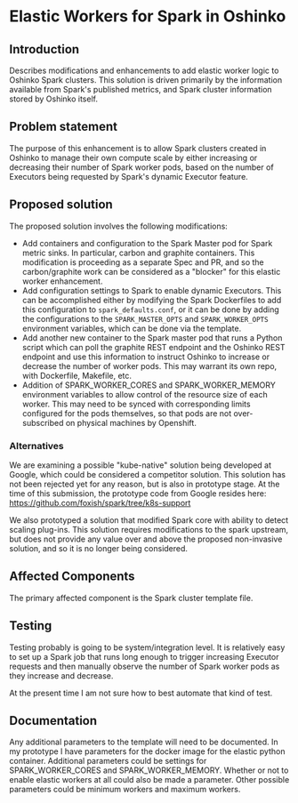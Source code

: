 # Elastic Workers for Spark in Oshinko

## Introduction

Describes modifications and enhancements to add elastic worker logic to Oshinko
Spark clusters.  This solution is driven primarily by the information
available from Spark's published metrics, and Spark cluster information
stored by Oshinko itself.

## Problem statement

The purpose of this enhancement is to allow Spark clusters created in Oshinko
to manage their own compute scale by either increasing or decreasing their
number of Spark worker pods, based on the number of Executors being requested
by Spark's dynamic Executor feature.

## Proposed solution

The proposed solution involves the following modifications:

* Add containers and configuration to the Spark Master pod for Spark metric
sinks.  In particular, carbon and graphite containers.   This modification
is proceeding as a separate Spec and PR, and so the carbon/graphite work
can be considered as a "blocker" for this elastic worker enhancement.
* Add configuration settings to Spark to enable dynamic Executors.  This can
be accomplished either by modifying the Spark Dockerfiles to add this
configuration to `spark_defaults.conf`, or it can be done by adding the
configurations to the `SPARK_MASTER_OPTS` and `SPARK_WORKER_OPTS` environment
variables, which can be done via the template.
* Add another new container to the Spark master pod that runs a Python script
which can poll the graphite REST endpoint and the Oshinko REST endpoint
and use this information to instruct Oshinko to increase or decrease the
number of worker pods.  This may warrant its own repo, with Dockerfile,
Makefile, etc.
* Addition of SPARK_WORKER_CORES and SPARK_WORKER_MEMORY environment variables
to allow control of the resource size of each worker.  This may need to be
synced with corresponding limits configured for the pods themselves, so that
pods are not over-subscribed on physical machines by Openshift.

### Alternatives

We are examining a possible "kube-native" solution being developed at
Google, which could be considered a competitor solution.  This solution
has not been rejected yet for any reason, but is also in prototype stage.
At the time of this submission, the prototype code from Google resides
here:
https://github.com/foxish/spark/tree/k8s-support

We also prototyped a solution that modified Spark core with ability to detect
scaling plug-ins.  This solution requires modifications to the spark upstream,
but does not provide any value over and above the proposed non-invasive
solution, and so it is no longer being considered.

## Affected Components

The primary affected component is the Spark cluster template file.

## Testing

Testing probably is going to be system/integration level.   It is relatively
easy to set up a Spark job that runs long enough to trigger increasing
Executor requests and then manually observe the number of Spark worker pods
as they increase and decrease.

At the present time I am not sure how to best automate that kind of test.

## Documentation

Any additional parameters to the template will need to be documented.
In my prototype I have parameters for the docker image for the elastic
python container.  Additional parameters could be settings for
SPARK_WORKER_CORES and SPARK_WORKER_MEMORY.  Whether or not to enable
elastic workers at all could also be made a parameter.   Other possible
parameters could be minimum workers and maximum workers.
